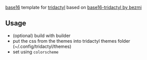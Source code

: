 [base16](https://github.com/chriskempson/base16) template for [tridactyl](https://github.com/tridactyl/tridactyl) based on [base16-tridactyl by bezmi](https://github.com/bezmi/base16-tridactyl)

## Usage

- (optional) build with builder
- put the css from the themes into tridactyl themes folder (~/.config/tridactyl/themes)
- set using `colorscheme`
